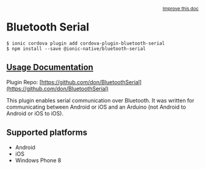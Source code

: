 <a style="float:right;font-size:12px;" href="http://github.com/ionic-team/ionic-native/edit/master/src/@ionic-native/plugins/bluetooth-serial/index.ts#L2">
  Improve this doc
</a>

# Bluetooth Serial

```
$ ionic cordova plugin add cordova-plugin-bluetooth-serial
$ npm install --save @ionic-native/bluetooth-serial
```

## [Usage Documentation](https://ionicframework.com/docs/native/bluetooth-serial/)

Plugin Repo: [https://github.com/don/BluetoothSerial](https://github.com/don/BluetoothSerial)

This plugin enables serial communication over Bluetooth. It was written for communicating between Android or iOS and an Arduino (not Android to Android or iOS to iOS).

## Supported platforms
- Android
- iOS
- Windows Phone 8



